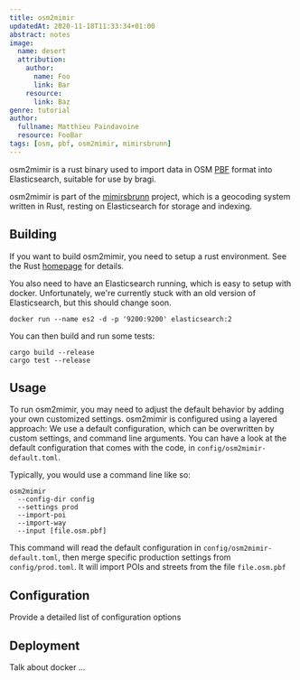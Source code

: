 ```yaml
---
title: osm2mimir
updatedAt: 2020-11-18T11:33:34+01:00
abstract: notes
image:
  name: desert
  attribution:
    author:
      name: Foo
      link: Bar
    resource:
      link: Baz
genre: tutorial
author:
  fullname: Matthieu Paindavoine
  resource: FooBar
tags: [osm, pbf, osm2mimir, mimirsbrunn]
---
```


osm2mimir is a rust binary used to import data in OSM
[PBF](https://wiki.openstreetmap.org/wiki/PBF_Format) format into Elasticsearch, suitable for
use by bragi.

osm2mimir is part of the [mimirsbrunn](https://github.com/CanalTP/mimirsbrunn) project, which is
a geocoding system written in Rust, resting on Elasticsearch for storage and indexing.

## Building

If you want to build osm2mimir, you need to setup a rust environment. See the Rust
[homepage](https://www.rust-lang.org/) for details.

You also need to have an Elasticsearch running, which is easy to setup with docker. Unfortunately,
we're currently stuck with an old version of Elasticsearch, but this should change soon.

```
docker run --name es2 -d -p '9200:9200' elasticsearch:2
```

You can then build and run some tests:

```
cargo build --release
cargo test --release
```

## Usage

To run osm2mimir, you may need to adjust the default behavior by adding your own customized
settings. osm2mimir is configured using a layered approach: We use a default configuration, which
can be overwritten by custom settings, and command line arguments. You can have a look at the
default configuration that comes with the code, in `config/osm2mimir-default.toml`.

Typically, you would use a command line like so:

```
osm2mimir
  --config-dir config
  --settings prod
  --import-poi
  --import-way
  --input [file.osm.pbf]
```

This command will read the default configuration in `config/osm2mimir-default.toml`, then merge
specific production settings from `config/prod.toml`. It will import POIs and streets from the file
`file.osm.pbf`

## Configuration

Provide a detailed list of configuration options

## Deployment

Talk about docker ...

